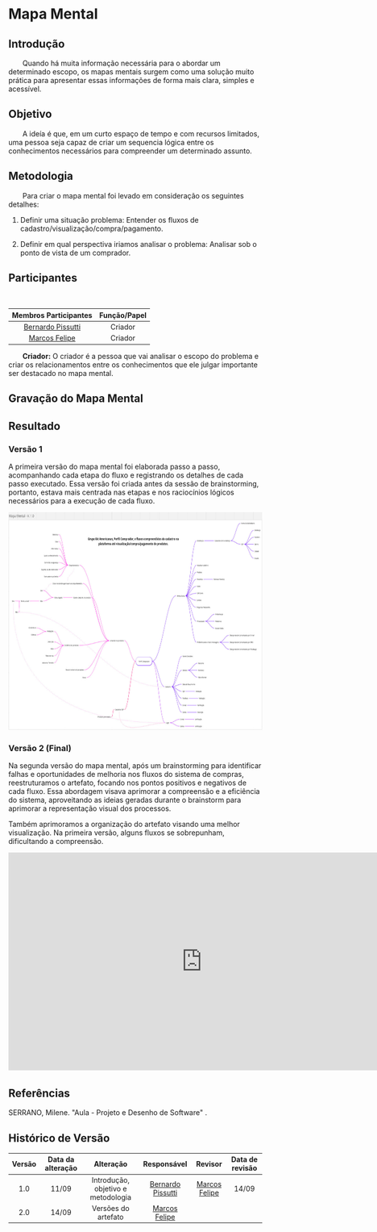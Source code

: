 # Mapa Mental


## Introdução

<div align="jutify">
&emsp;&emsp;Quando há muita informação necessária para o abordar um determinado escopo, os mapas mentais surgem como uma solução muito prática para apresentar essas informações de forma mais clara, simples e acessível.
</div>

## Objetivo

<div align="jutify">
&emsp;&emsp;A ideía é que, em um curto espaço de tempo e com recursos limitados, uma pessoa seja capaz de criar um sequencia lógica entre os conhecimentos necessários para compreender um determinado assunto.
</div>

## Metodologia

<div align="jutify">
&emsp;&emsp;Para criar o mapa mental foi levado em consideração os seguintes detalhes:

1. Definir uma situação problema:
Entender os fluxos de cadastro/visualização/compra/pagamento.

2. Definir em qual perspectiva iriamos analisar o problema:
Analisar sob o ponto de vista de um comprador.
</div>

## Participantes

<div align="jutify">
&emsp;&emsp;

| Membros Participantes | Função/Papel |
| :-------------------: | :----------: |
| [Bernardo Pissutti](https://github.com/berssutti) | Criador | 
| [Marcos Felipe](https://github.com/Marofelipe) | Criador |

&emsp;&emsp;**Criador:** O criador é a pessoa que vai analisar o escopo do problema e criar os relacionamentos entre os conhecimentos que ele julgar importante ser destacado no mapa mental.

</div>

## Gravação do Mapa Mental

## Resultado

### Versão 1

A primeira versão do mapa mental foi elaborada passo a passo, acompanhando cada etapa do fluxo e registrando os detalhes de cada passo executado. Essa versão foi criada antes da sessão de brainstorming, portanto, estava mais centrada nas etapas e nos raciocínios lógicos necessários para a execução de cada fluxo.

<div align="justify">
    <img src="../images//mapa-mental-v1.jpg" alt="Primeira versão Mapa mental" width="768" height="432">
</div>

### Versão 2 (Final)

Na segunda versão do mapa mental, após um brainstorming para identificar falhas e oportunidades de melhoria nos fluxos do sistema de compras, reestruturamos o artefato, focando nos pontos positivos e negativos de cada fluxo. Essa abordagem visava aprimorar a compreensão e a eficiência do sistema, aproveitando as ideias geradas durante o brainstorm para aprimorar a representação visual dos processos.

Também aprimoramos a organização do artefato visando uma melhor visualização. Na primeira versão, alguns fluxos se sobrepunham, dificultando a compreensão.

<div align="jutify">
    <iframe width="768" height="432" src="https://miro.com/app/embed/uXjVMmo1-cw=/?pres=1&frameId=3458764563923262573&embedId=185343214417" frameborder="0" scrolling="no" allow="fullscreen; clipboard-read; clipboard-write" allowfullscreen></iframe>
</div>

## Referências

SERRANO, Milene. "Aula - Projeto e Desenho de Software" .

##  Histórico de Versão

|  Versão  |   Data da alteração  |   Alteração  |  Responsável  |  Revisor  | Data de revisão |
| :--------: | :--------------------: | :-----------: | :--------------: | :--------: | :-----------------: |
|     1.0     |    11/09      |  Introdução, objetivo e metodologia  |  [Bernardo Pissutti](https://github.com/berssutti)   | [Marcos Felipe](https://github.com/marofelipe)   | 14/09 |
|     2.0     |    14/09      |  Versões do artefato  |  [Marcos Felipe](https://github.com/marofelipe)   |    | |